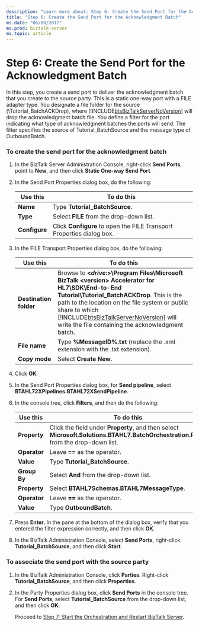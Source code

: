 ```yaml
---
description: "Learn more about: Step 6: Create the Send Port for the Acknowledgment Batch"
title: "Step 6: Create the Send Port for the Acknowledgment Batch"
ms.date: "06/08/2017"
ms.prod: biztalk-server
ms.topic: article
---
```

# Step 6: Create the Send Port for the Acknowledgment Batch
In this step, you create a send port to deliver the acknowledgment batch that you create to the source party. This is a static one-way port with a FILE adapter type. You designate a file folder for the source (\Tutorial_BatchACKDrop), where [!INCLUDE[btsBizTalkServerNoVersion](../../includes/btsbiztalkservernoversion-md.md)] will drop the acknowledgment batch file. You define a filter for the port indicating what type of acknowledgment batches the ports will send. The filter specifies the source of Tutorial_BatchSource and the message type of OutboundBatch.  

### To create the send port for the acknowledgment batch  

1. In the BizTalk Server Administration Console, right-click **Send Ports**, point to **New**, and then click **Static One-way Send Port**.  

2. In the Send Port Properties dialog box, do the following:  


   |   Use this    |                              To do this                               |
   |---------------|-----------------------------------------------------------------------|
   |   **Name**    |                    Type **Tutorial_BatchSource**.                     |
   |   **Type**    |               Select **FILE** from the drop-down list.                |
   | **Configure** | Click **Configure** to open the FILE Transport Properties dialog box. |


3. In the FILE Transport Properties dialog box, do the following:  


   |        Use this        |                                                                                                                                                                              To do this                                                                                                                                                                               |
   |------------------------|-----------------------------------------------------------------------------------------------------------------------------------------------------------------------------------------------------------------------------------------------------------------------------------------------------------------------------------------------------------------------|
   | **Destination folder** | Browse to **\<*drive*:\>\Program Files\Microsoft BizTalk \<version\> Accelerator for HL7\SDK\End-to-End Tutorial\Tutorial_BatchACKDrop**. This is the path to the location on the file system or public share to which [!INCLUDE[btsBizTalkServerNoVersion](../../includes/btsbiztalkservernoversion-md.md)] will write the file containing the acknowledgment batch. |
   |     **File name**      |                                                                                                                                            Type **%MessageID%.txt** (replace the .xml extension with the .txt extension).                                                                                                                                             |
   |     **Copy mode**      |                                                                                                                                                                        Select **Create New**.                                                                                                                                                                         |


4. Click **OK**.  

5. In the Send Port Properties dialog box, for **Send pipeline**, select **BTAHL72XPipelines.BTAHL72XSendPipeline**.  

6. In the console tree, click **Filters**, and then do the following:  


   |   Use this   |                                                              To do this                                                              |
   |--------------|--------------------------------------------------------------------------------------------------------------------------------------|
   | **Property** | Click the field under **Property**, and then select **Microsoft.Solutions.BTAHL7.BatchOrchestration.Party** from the drop-down list. |
   | **Operator** |                                                    Leave **==** as the operator.                                                     |
   |  **Value**   |                                                    Type **Tutorial_BatchSource**.                                                    |
   | **Group By** |                                               Select **And** from the drop-down list.                                                |
   | **Property** |                                             Select **BTAHL7Schemas.BTAHL7MessageType**.                                              |
   | **Operator** |                                                    Leave **==** as the operator.                                                     |
   |  **Value**   |                                                       Type **OutboundBatch**.                                                        |


7. Press **Enter**. In the pane at the bottom of the dialog box, verify that you entered the filter expression correctly, and then click **OK**.  

8. In the BizTalk Administration Console, select **Send Ports**, right-click **Tutorial_BatchSource**, and then click **Start**.  

### To associate the send port with the source party  

1. In the BizTalk Administration Console, click **Parties**. Right-click **Tutorial_BatchSource**, and then click **Properties**.  

2. In the Party Properties dialog box, click **Send Ports** in the console tree. For **Send Ports**, select **Tutorial_BatchSource** from the drop-down list, and then click **OK**.  

   Proceed to [Step 7: Start the Orchestration and Restart BizTalk Server](../../adapters-and-accelerators/accelerator-hl7/step-7-start-the-orchestration-and-restart-biztalk-server.md).
